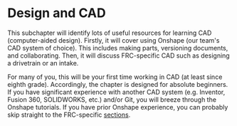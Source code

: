 # Design and CAD

This subchapter will identify lots of useful resources for learning CAD (computer-aided design). Firstly, it will cover using Onshape (our team's CAD system of choice). This includes making parts, versioning documents, and collaborating. Then, it will discuss FRC-specific CAD such as designing a drivetrain or an intake.

For many of you, this will be your first time working in CAD (at least since eighth grade). Accordingly, the chapter is designed for absolute beginners. If you have significant experience with another CAD system (e.g. Inventor, Fusion 360, SOLIDWORKS, etc.) and/or Git, you will breeze through the Onshape tutorials. If you have prior Onshape experience, you can probably skip straight to the FRC-specific [sections](03-frc-setup.md).
